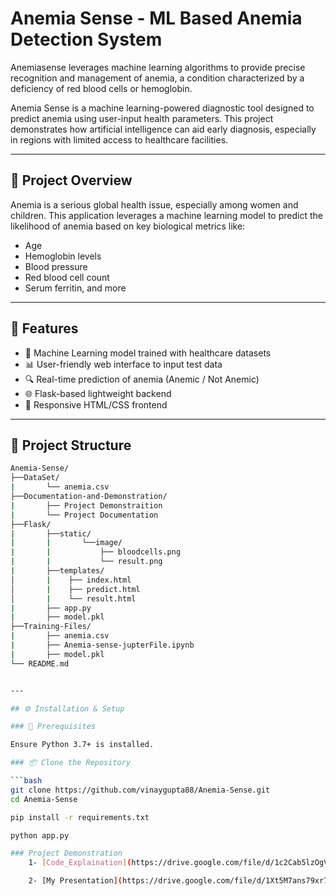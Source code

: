 # Anemia Sense - ML Based Anemia Detection System
Anemiasense leverages machine learning algorithms to provide precise recognition and management of anemia, a condition characterized by a deficiency of red blood cells or hemoglobin.

Anemia Sense is a machine learning-powered diagnostic tool designed to predict anemia using user-input health parameters. This project demonstrates how artificial intelligence can aid early diagnosis, especially in regions with limited access to healthcare facilities.

---


## 🔬 Project Overview

Anemia is a serious global health issue, especially among women and children. This application leverages a machine learning model to predict the likelihood of anemia based on key biological metrics like:

- Age  
- Hemoglobin levels  
- Blood pressure  
- Red blood cell count  
- Serum ferritin, and more  

---

## 🚀 Features

- 🧠 Machine Learning model trained with healthcare datasets  
- 📊 User-friendly web interface to input test data  
- 🔍 Real-time prediction of anemia (Anemic / Not Anemic)  
- 🌐 Flask-based lightweight backend  
- 🎨 Responsive HTML/CSS frontend  

---

## 📁 Project Structure


```bash
Anemia-Sense/
├──DataSet/
|       └── anemia.csv               
├──Documentation-and-Demonstration/ 
|       ├── Project Demonstraition
|       └── Project Documentation                 
├──Flask/
|       ├──static/
|       |       └──image/
|       |           ├── bloodcells.png
|       |           └── result.png                       
|       ├──templates/              
│       |    ├── index.html
│       |    ├── predict.html
│       |    └── result.html                  
|       ├── app.py                  
|       ├── model.pkl                  
├──Training-Files/
|       ├── anemia.csv
|       ├── Anemia-sense-jupterFile.ipynb
|       ├── model.pkl                 
└── README.md     


---

## ⚙️ Installation & Setup

### 🔧 Prerequisites

Ensure Python 3.7+ is installed.

### 📦 Clone the Repository

```bash
git clone https://github.com/vinaygupta88/Anemia-Sense.git
cd Anemia-Sense

pip install -r requirements.txt

python app.py

### Project Demonstration 
    1- [Code_Explaination](https://drive.google.com/file/d/1c2Cab5lzOgVL9WzbyylPwl1xWB0eZc_l/view) <br><br> https://drive.google.com/file/d/1c2Cab5lzOgVL9WzbyylPwl1xWB0eZc_l/view?usp=drive_link   

    2- [My Presentation](https://drive.google.com/file/d/1Xt5M7ans79xr7Uu2_xhAJisplSkcK1mM/view)
              
